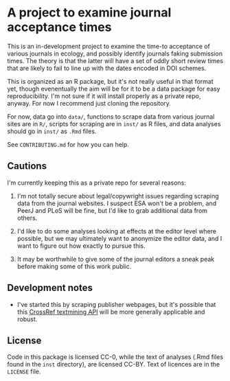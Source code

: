 # A project to examine journal acceptance times

This is an in-development project to examine the time-to acceptance of various
journals in ecology, and possibly identify journals faking submission times.
The theory is that the latter will have a set of oddly short review times that
are likely to fail to line up with the dates encoded in DOI schemes.

This is organized as an R package, but it's not really useful in that format
yet, though evenentually the aim will be for it to be a data package for easy
reproducibility.  I'm not sure if it will install properly as a private repo,
anyway.  For now I recommend just cloning the repository.

For now, data go into `data/`, functions to scrape data from various journal
sites are in `R/`, scripts for scraping are in `inst/` as R files, and data
analyses should go in `inst/` as `.Rmd` files. 

See `CONTRIBUTING.md` for how you can help.

## Cautions

I'm currently keeping this as a private repo for several reasons:

1.  I'm not totally secure about legal/copywright issues regarding scraping
    data from the journal websites. I suspect ESA won't be a problem, and PeerJ
    and PLoS will be fine, but I'd like to grab additional data from others.
    
2.  I'd like to do some analyses looking at effects at the editor level where
    possible, but we may ultimately want to anonymize the editor data, and I
    want to figure out how exactly to pursue this.
    
3.  It may be worthwhile to give some of the journal editors a sneak peak before
    making some of this work public.


## Development notes

-   I've started this by scraping publisher webpages, but it's possible that
    this [CrossRef textmining API](http://tdmsupport.crossref.org/researchers/)
    will be more generally applicable and robust.
    
## License

Code in this package is licensed CC-0, while the text of analyses (.Rmd files
found in the `inst` directory), are licensed CC-BY.  Text of licences are in
the `LICENSE` file.